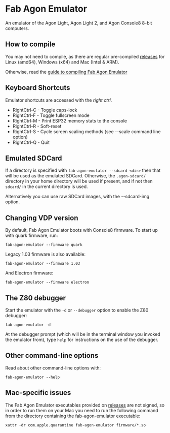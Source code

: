 # Fab Agon Emulator

An emulator of the Agon Light, Agon Light 2, and Agon Console8 8-bit computers.

## How to compile

You may not need to compile, as there are regular pre-compiled
[releases](https://github.com/tomm/fab-agon-emulator/releases)
for Linux (amd64), Windows (x64) and Mac (Intel & ARM).

Otherwise, read the [guide to compiling Fab Agon Emulator](./docs/compiling.md)

## Keyboard Shortcuts

Emulator shortcuts are accessed with the *right ctrl*.

 * RightCtrl-C - Toggle caps-lock
 * RightCtrl-F - Toggle fullscreen mode
 * RightCtrl-M - Print ESP32 memory stats to the console
 * RightCtrl-R - Soft-reset
 * RightCtrl-S - Cycle screen scaling methods (see --scale command line option)
 * RightCtrl-Q - Quit

## Emulated SDCard

If a directory is specified with `fab-agon-emulator --sdcard <dir>` then that will
be used as the emulated SDCard. Otherwise, the `.agon-sdcard/` directory in your
home directory will be used if present, and if not then `sdcard/` in the current
directory is used.

Alternatively you can use raw SDCard images, with the --sdcard-img option.

## Changing VDP version

By default, Fab Agon Emulator boots with Console8 firmware. To start up
with quark firmware, run:

```
fab-agon-emulator --firmware quark
```

Legacy 1.03 firmware is also available:

```
fab-agon-emulator --firmware 1.03
```

And Electron firmware:

```
fab-agon-emulator --firmware electron
```

## The Z80 debugger

Start the emulator with the `-d` or `--debugger` option to enable the Z80
debugger:

```
fab-agon-emulator -d
```

At the debugger prompt (which will be in the terminal window you invoked the
emulator from), type `help` for instructions on the use of the debugger.

## Other command-line options

Read about other command-line options with:

```
fab-agon-emulator --help
```

## Mac-specific issues

The Fab Agon Emulator executables provided on [releases](https://github.com/tomm/fab-agon-emulator/releases)
are not signed, so in order to run them on your Mac you need to run the following command from
the directory containing the fab-agon-emulator executable:

```
xattr -dr com.apple.quarantine fab-agon-emulator firmware/*.so
```
